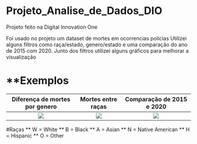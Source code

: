 # Projeto_Analise_de_Dados_DIO
 Projeto feito na Digital Innovation One
 
 Foi usado no projeto um dataset de mortes em ocorrencias policias
 Utilizei alguns filtros como raça/estado, genero/estado e uma comparação do ano de 2015 com 2020.
 Junto dos filtros utilizei alguns gráficos para melhorar a visualização
 
 # **Exemplos
 
|**Diferença de mortes por genero**    |           **Mortes entre raças**         |       **Comparação de 2015 e 2020**      |
| :----------------------------------: | :--------------------------------------: | :--------------------------------------: |
|![](https://i.imgur.com/KONH7gN.png)  |    ![](https://i.imgur.com/UlcaexT.png)  |     ![](https://i.imgur.com/s8crAPI.png) |

#Raças
** W = White
** B = Black
** A = Asian
** N = Native American
** H = Hispanic
** O = Other
 
